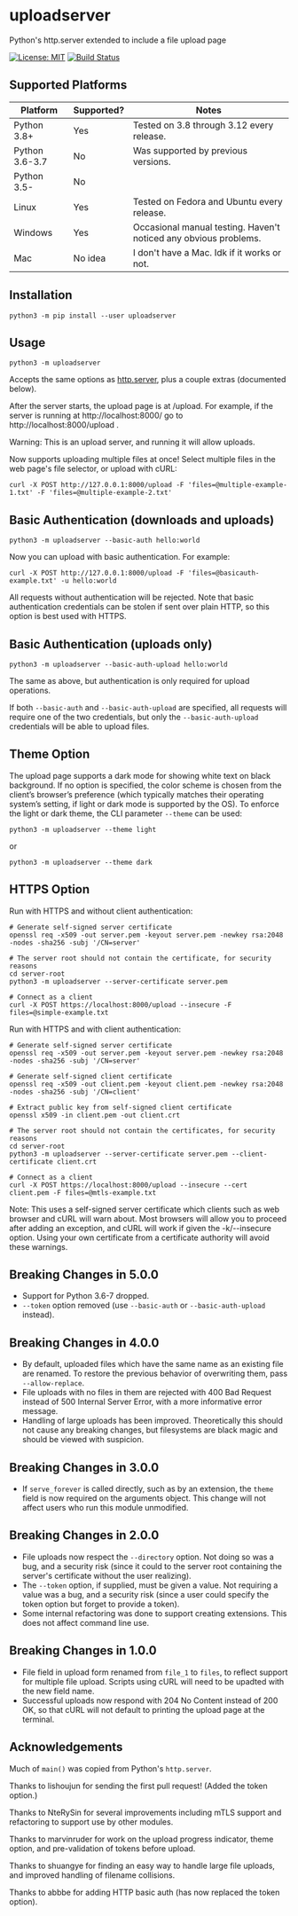 # uploadserver

Python's http.server extended to include a file upload page

[![License: MIT](https://img.shields.io/badge/license-MIT-blue.svg)](https://mit-license.org/)
[![Build Status](https://travis-ci.com/Densaugeo/uploadserver.svg?branch=master)](https://travis-ci.com/github/Densaugeo/uploadserver)

## Supported Platforms

| Platform | Supported? | Notes |
|-|-|-|
| Python 3.8+ | Yes | Tested on 3.8 through 3.12 every release. |
| Python 3.6-3.7 | No | Was supported by previous versions. |
| Python 3.5- | No | |
| Linux | Yes | Tested on Fedora and Ubuntu every release. |
| Windows | Yes | Occasional manual testing. Haven't noticed any obvious problems. |
| Mac | No idea | I don't have a Mac. Idk if it works or not. |

## Installation

~~~
python3 -m pip install --user uploadserver
~~~

## Usage

~~~
python3 -m uploadserver
~~~

Accepts the same options as [http.server](https://docs.python.org/3/library/http.server.html), plus a couple extras (documented below).

After the server starts, the upload page is at /upload. For example, if the server is running at http://localhost:8000/ go to http://localhost:8000/upload .

Warning: This is an upload server, and running it will allow uploads.

Now supports uploading multiple files at once! Select multiple files in the web page's file selector, or upload with cURL:
~~~
curl -X POST http://127.0.0.1:8000/upload -F 'files=@multiple-example-1.txt' -F 'files=@multiple-example-2.txt'
~~~

## Basic Authentication (downloads and uploads)

~~~
python3 -m uploadserver --basic-auth hello:world
~~~

Now you can upload with basic authentication. For example:
~~~
curl -X POST http://127.0.0.1:8000/upload -F 'files=@basicauth-example.txt' -u hello:world
~~~

All requests without authentication will be rejected. Note that basic authentication credentials can be stolen if sent over plain HTTP, so this option is best used with HTTPS.

## Basic Authentication (uploads only)

~~~
python3 -m uploadserver --basic-auth-upload hello:world
~~~

The same as above, but authentication is only required for upload operations.

If both `--basic-auth` and `--basic-auth-upload` are specified, all requests will require one of the two credentials, but only the `--basic-auth-upload` credentials will be able to upload files.

## Theme Option

The upload page supports a dark mode for showing white text on black background. If no option is specified, the color scheme is chosen from the client’s browser’s preference (which typically matches their operating system’s setting, if light or dark mode is supported by the OS). To enforce the light or dark theme, the CLI parameter `--theme` can be used:
~~~
python3 -m uploadserver --theme light
~~~
or
~~~
python3 -m uploadserver --theme dark
~~~

## HTTPS Option

Run with HTTPS and without client authentication:
~~~
# Generate self-signed server certificate
openssl req -x509 -out server.pem -keyout server.pem -newkey rsa:2048 -nodes -sha256 -subj '/CN=server'

# The server root should not contain the certificate, for security reasons
cd server-root
python3 -m uploadserver --server-certificate server.pem

# Connect as a client
curl -X POST https://localhost:8000/upload --insecure -F files=@simple-example.txt
~~~

Run with HTTPS and with client authentication:
~~~
# Generate self-signed server certificate
openssl req -x509 -out server.pem -keyout server.pem -newkey rsa:2048 -nodes -sha256 -subj '/CN=server'

# Generate self-signed client certificate
openssl req -x509 -out client.pem -keyout client.pem -newkey rsa:2048 -nodes -sha256 -subj '/CN=client'

# Extract public key from self-signed client certificate
openssl x509 -in client.pem -out client.crt

# The server root should not contain the certificates, for security reasons
cd server-root
python3 -m uploadserver --server-certificate server.pem --client-certificate client.crt

# Connect as a client
curl -X POST https://localhost:8000/upload --insecure --cert client.pem -F files=@mtls-example.txt
~~~

Note: This uses a self-signed server certificate which clients such as web browser and cURL will warn about. Most browsers will allow you to proceed after adding an exception, and cURL will work if given the -k/--insecure option. Using your own certificate from a certificate authority will avoid these warnings.

## Breaking Changes in 5.0.0

- Support for Python 3.6-7 dropped.
- `--token` option removed (use `--basic-auth` or `--basic-auth-upload` instead).

## Breaking Changes in 4.0.0

- By default, uploaded files which have the same name as an existing file are renamed. To restore the previous behavior of overwriting them, pass `--allow-replace`.
- File uploads with no files in them are rejected with 400 Bad Request instead of 500 Internal Server Error, with a more informative error message.
- Handling of large uploads has been improved. Theoretically this should not cause any breaking changes, but filesystems are black magic and should be viewed with suspicion.

## Breaking Changes in 3.0.0

- If `serve_forever` is called directly, such as by an extension, the `theme` field is now required on the arguments object. This change will not affect users who run this module unmodified.

## Breaking Changes in 2.0.0

- File uploads now respect the `--directory` option. Not doing so was a bug, and a security risk (since it could to the server root containing the server's certificate without the user realizing).
- The `--token` option, if supplied, must be given a value. Not requiring a value was a bug, and a security risk (since a user could specify the token option but forget to provide a token).
- Some internal refactoring was done to support creating extensions. This does not affect command line use.

## Breaking Changes in 1.0.0

- File field in upload form renamed from `file_1` to `files`, to reflect support for multiple file upload. Scripts using cURL will need to be upadted with the new field name.
- Successful uploads now respond with 204 No Content instead of 200 OK, so that cURL will not default to printing the upload page at the terminal.

## Acknowledgements

Much of `main()` was copied from Python's `http.server`.

Thanks to lishoujun for sending the first pull request! (Added the token option.)

Thanks to NteRySin for several improvements including mTLS support and refactoring to support use by other modules.

Thanks to marvinruder for work on the upload progress indicator, theme option, and pre-validation of tokens before upload.

Thanks to shuangye for finding an easy way to handle large file uploads, and improved handling of filename collisions.

Thanks to abbbe for adding HTTP basic auth (has now replaced the token option).
